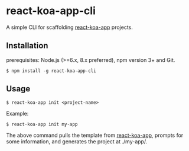 # react-koa-app-cli

A simple CLI for scaffolding [react-koa-app](https://github.com/fechengxiaocheng/react-koa-app) projects.

## Installation

prerequisites: Node.js (>=6.x, 8.x preferred), npm version 3+ and Git.

    $ npm install -g react-koa-app-cli

## Usage

    $ react-koa-app init <project-name>

Example:

    $ react-koa-app init my-app

The above command pulls the template from [react-koa-app](https://github.com/fechengxiaocheng/react-koa-app), prompts for some information, and generates the project at ./my-app/.


